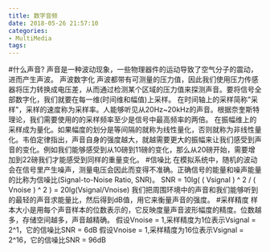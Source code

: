 ```yaml
---
title: 数字音频
date: 2018-05-26 21:57:10
categories:
- MultiMedia
tags:
---
```

#什么声音?
声音是一种波动现象，一些物理器件的运动导致了空气分子的震动，进而产生声波。
声波数字化
声波都带有可测量的压力值，因此我们使用压力传感器将压力转换成电压差，从而通过检测某个区域的压力值来探测声音。要将信号全部数字化，我们就要在每一维(时间维和幅值)上采样。
在时间轴上的采样简称"采样"，采样的速度称为采样率。人能够听见从20Hz~20kHz的声音。根据奈奎斯特理论，我们需要使用的的采样频率至少是信号中最高频率的两倍。
在振幅维上的采样成为量化。如果幅度的划分是等间隔的就称为线性量化，否则就称为非线性量化。韦伯定律指出，声音自身的强度越大，就越需要更大的振幅来让我们感受到声音的变化。例如我们能够感受到从10磅到11磅的变化，那么从20磅开始，需要增加到22磅我们才能感受到同样的重量变化。
#信噪比
在模拟系统中，随机的波动会在信号里产生噪声，测量电压会因此而变得不准确。正确信号的能量和噪声能量的比称为信噪比(Signal-to-Noise Ratio, SNR)。
SNR = 10lg( ( Vsignal ) ^ 2 / ( Vnoise ) ^ 2 ) = 20lg(Vsignal/Vnoise) 
我们把周围环境中的声音和我们能够听到的最轻的声音求能量比，然后得到dB值，用它来衡量声音的强度。
#采样精度
样本大小是用每个声音样本的位数表示的，它反映度量声音波形幅度的精度。位数越多，存储空间越多，声音越精确。
假设Vnoise = 1,采样精度为1位表示Vsignal = 2^1，它的信噪比SNR = 6dB
假设Vnoise = 1,采样精度为16位表示Vsignal = 2^16，它的信噪比SNR = 96dB
